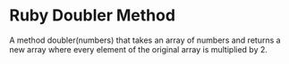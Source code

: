 # Ruby Doubler Method
A method doubler(numbers) that takes an array of numbers and returns a new array where every element of the original array is multiplied by 2.
